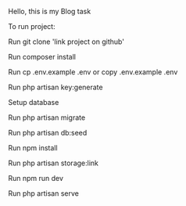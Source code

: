 Hello, this is my Blog task

To run project: 

Run git clone 'link project on github'

Run composer install

Run cp .env.example .env or copy .env.example .env

Run php artisan key:generate

Setup database

Run php artisan migrate

Run php artisan db:seed

Run npm install

Run php artisan storage:link

Run npm run dev

Run php artisan serve
